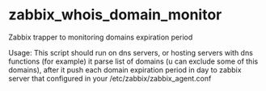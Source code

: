 # zabbix_whois_domain_monitor
Zabbix trapper to monitoring domains expiration period


Usage:
This script should run on dns servers, or hosting servers with dns functions (for example)  it parse list of domains (u can exclude some of this domains), after it push each domain expiration period in day to zabbix server that configured in your /etc/zabbix/zabbix_agent.conf


